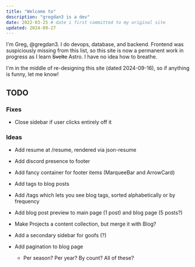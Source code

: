 ```yaml
---
title: "Welcome to"
description: "gregdan3 is a dev"
date: 2022-03-25 # date i first committed to my original site
updated: 2024-09-27
---
```


I'm Greg, @gregdan3. I do devops, database, and backend. Frontend was
suspiciously missing from this list, so this site is now a permanent work in
progress as I learn ~~Svelte~~ Astro. I have no idea how to breathe.

I'm in the middle of re-designing this site (dated 2024-09-16), so if anything
is funny, let me know!

## TODO

### Fixes

- Close sidebar if user clicks entirely off it

### Ideas

- Add resume at /resume, rendered via json-resume
- Add discord presence to footer
- Add fancy container for footer items (MarqueeBar and ArrowCard)
- Add tags to blog posts
- Add /tags which lets you see blog tags, sorted alphabetically or by frequency

- Add blog post preview to main page (1 post) and blog page (5 posts?)
- Make Projects a content collection, but merge it with Blog?
- Add a secondary sidebar for goofs (?)
- Add pagination to blog page
  - Per season? Per year? By count? All of these?
